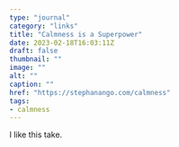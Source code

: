 ```yaml
---
type: "journal"
category: "links"
title: "Calmness is a Superpower"
date: 2023-02-18T16:03:11Z
draft: false
thumbnail: ""
image: ""
alt: ""
caption: ""
href: "https://stephanango.com/calmness"
tags:
- calmness
---
```


I like this take.
